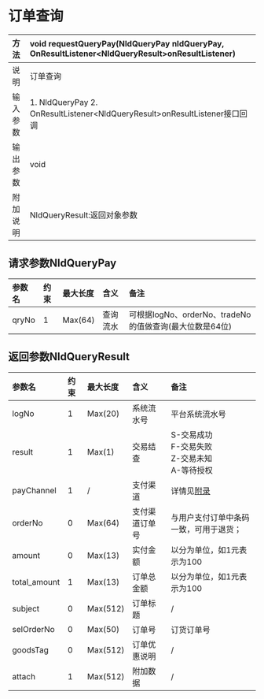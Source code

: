 # 订单查询

| 方法 | void requestQueryPay\(NldQueryPay nldQueryPay, OnResultListener&lt;NldQueryResult&gt;onResultListener\) |
| :--- | :--- |
| 说明 | 订单查询 |
| 输入参数 | 1. NldQueryPay 2. OnResultListener&lt;NldQueryResult&gt;onResultListener接口回调 |
| 输出参数 | void |
| 附加说明 | NldQueryResult:返回对象参数 |

## 请求参数NldQueryPay

| 参数名 | 约束 | 最大长度 | 含义 | 备注 |
| :--- | :--- | :--- | :--- | :--- |
| qryNo | 1 | Max\(64\) | 查询流水 | 可根据logNo、orderNo、tradeNo的值做查询\(最大位数是64位\) |

## 返回参数NldQueryResult

| 参数名 | 约束 | 最大长度 | 含义 | 备注 |
| :--- | :--- | :--- | :--- | :--- |
| logNo | 1 | Max\(20\) | 系统流水号 | 平台系统流水号 |
| result | 1 | Max\(1\) | 交易结查 | S-交易成功<br> F-交易失败<br> Z-交易未知<br> A-等待授权 |
| payChannel | 1 | / | 支付渠道 | 详情见[附录](/androidSDK/appendix.md) |
| orderNo | 0 | Max\(64\) | 支付渠道订单号 | 与用户支付订单中条码一致，可用于退货； |
| amount | 0 | Max\(13\) | 实付金额 | 以分为单位，如1元表示为100 |
| total\_amount | 1 | Max\(13\) | 订单总金额 | 以分为单位，如1元表示为100 |
| subject | 0 | Max\(512\) | 订单标题 | / |
| selOrderNo | 0 | Max\(50\) | 订单号 | 订货订单号 |
| goodsTag | 0 | Max\(512\) | 订单优惠说明 | / |
| attach | 1 | Max\(512\) | 附加数据 | / |




